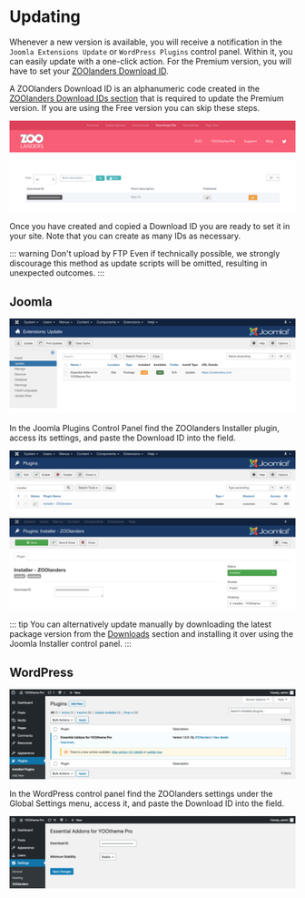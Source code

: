 # Updating

Whenever a new version is available, you will receive a notification in the `Joomla Extensions Update` or `WordPress Plugins` control panel. Within it, you can easily update with a one-click action. For the Premium version, you will have to set your [ZOOlanders Download ID](#download-id).

A ZOOlanders Download ID is an alphanumeric code created in the [ZOOlanders Download IDs section](https://www.zoolanders.com/download-ids) that is required to update the Premium version. If you are using the Free version you can skip these steps.

![Download ID](./assets/download-id.png)

Once you have created and copied a Download ID you are ready to set it in your site. Note that you can create as many IDs as necessary.

::: warning Don't upload by FTP
Even if technically possible, we strongly discourage this method as update scripts will be omitted, resulting in unexpected outcomes.
:::

## Joomla

![Joomla Updates](./assets/joomla-updates.png)

In the Joomla Plugins Control Panel find the ZOOlanders Installer plugin, access its settings, and paste the Download ID into the field.

![ZOOlanders Installer Plugin](./assets/joomla-installer.png)
![ZOOlanders Installer Plugin Settings](./assets/joomla-installer-settings.png)

::: tip
You can alternatively update manually by downloading the latest package version from the [Downloads](https://www.zoolanders.com/downloads) section and installing it over using the Joomla Installer control panel.
:::

## WordPress

![WordPress Updates](./assets/wordpress-plugin-update.png)

In the WordPress control panel find the ZOOlanders settings under the Global Settings menu, access it, and paste the Download ID into the field.

![WordPress YOOessentials Settings](./assets/wordpress-settings.png)
